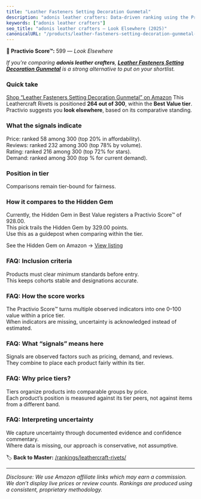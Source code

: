 ```yaml
---
title: "Leather Fasteners Setting Decoration Gunmetal"
description: "adonis leather crafters: Data-driven ranking using the Practivio Score™. Positioned by quality, value, demand, findability, momentum."
keywords: ["adonis leather crafters"]
seo_title: "adonis leather crafters — Look Elsewhere (2025)"
canonicalURL: "/products/leather-fasteners-setting-decoration-gunmetal-B0F8QS6MV9/"
---
```


**🚫 Practivio Score™:** 599 — _Look Elsewhere_


*If you're comparing **adonis leather crafters**, **[Leather Fasteners Setting Decoration Gunmetal](https://www.amazon.com/dp/B0F8QS6MV9?tag=practivio-20)** is a strong alternative to put on your shortlist.*
### Quick take
[Shop “Leather Fasteners Setting Decoration Gunmetal” on Amazon](https://www.amazon.com/dp/B0F8QS6MV9?tag=practivio-20)
This Leathercraft Rivets is positioned **264 out of 300**, within the **Best Value tier**.  
Practivio suggests you **look elsewhere**, based on its comparative standing.

### What the signals indicate
Price: ranked 58 among 300 (top 20% in affordability).  
Reviews: ranked 232 among 300 (top 78% by volume).  
Rating: ranked 216 among 300 (top 72% for stars).  
Demand: ranked  among 300 (top % for current demand).

### Position in tier
Comparisons remain tier-bound for fairness.

### How it compares to the Hidden Gem
Currently, the Hidden Gem in Best Value registers a Practivio Score™ of 928.00.  
This pick trails the Hidden Gem by 329.00 points.  
Use this as a guidepost when comparing within the tier.  

See the Hidden Gem on Amazon → [View listing](https://www.amazon.com/dp/B07F71FXYT?tag=practivio-20)

### FAQ: Inclusion criteria
Products must clear minimum standards before entry.  
This keeps cohorts stable and designations accurate.

### FAQ: How the score works
The Practivio Score™ turns multiple observed indicators into one 0–100 value within a price tier.  
When indicators are missing, uncertainty is acknowledged instead of estimated.

### FAQ: What “signals” means here
Signals are observed factors such as pricing, demand, and reviews.  
They combine to place each product fairly within its tier.

### FAQ: Why price tiers?
Tiers organize products into comparable groups by price.  
Each product’s position is measured against its tier peers, not against items from a different band.

### FAQ: Interpreting uncertainty
We capture uncertainty through documented evidence and confidence commentary.  
Where data is missing, our approach is conservative, not assumptive.


🏷️ **Back to Master:** [/rankings/leathercraft-rivets/](/rankings/leathercraft-rivets/)

---
_Disclosure: We use Amazon affiliate links which may earn a commission. We don’t display live prices or review counts. Rankings are produced using a consistent, proprietary methodology._
